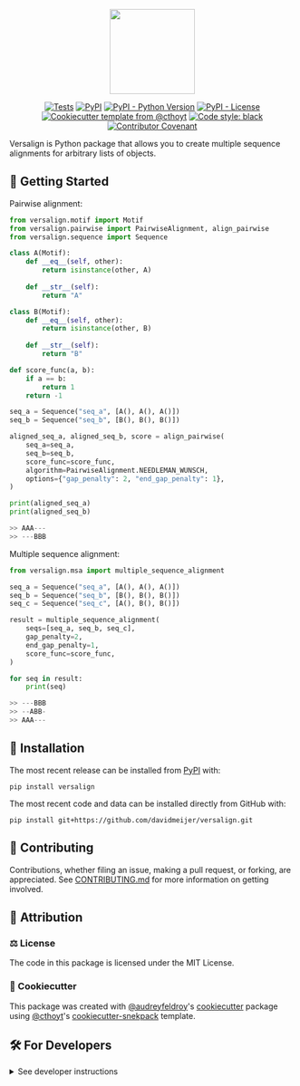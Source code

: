 <p align="center">
    <img 
        src="https://github.com/davidmeijer/versalign/blob/main/logo.png" 
        height="150"
    />
</p>

<p align="center">
    <a href="https://github.com/davidmeijer/versalign/actions/workflows/tests.yml">
        <img alt="Tests" src="https://github.com/davidmeijer/versalign/actions/workflows/tests.yml/badge.svg" /></a>
    <a href="https://pypi.org/project/versalign">
        <img alt="PyPI" src="https://img.shields.io/pypi/v/versalign" /></a>
    <a href="https://pypi.org/project/versalign">
        <img alt="PyPI - Python Version" src="https://img.shields.io/pypi/pyversions/versalign" /></a>
    <a href="https://github.com/davidmeijer/versalign/blob/main/LICENSE">
        <img alt="PyPI - License" src="https://img.shields.io/pypi/l/versalign" /></a>
    <a href="https://github.com/cthoyt/cookiecutter-python-package">
        <img alt="Cookiecutter template from @cthoyt" src="https://img.shields.io/badge/Cookiecutter-snekpack-blue" /></a>
    <a href="https://github.com/psf/black">
        <img src="https://img.shields.io/badge/Code%20style-black-000000.svg" alt="Code style: black" /></a>
    <a href="https://github.com/davidmeijer/versalign/blob/main/.github/CODE_OF_CONDUCT.md">
        <img src="https://img.shields.io/badge/Contributor%20Covenant-2.1-4baaaa.svg" alt="Contributor Covenant"/></a>
     <!-- <a href="https://doi.org/<doi>">
        <img src="https://zenodo.org/badge/DOI/<doi>.svg" alt="DOI"></a> -->
</p>

Versalign is Python package that allows you to create multiple sequence alignments for arbitrary lists of objects.

## 💪 Getting Started

Pairwise alignment:

```python
from versalign.motif import Motif
from versalign.pairwise import PairwiseAlignment, align_pairwise
from versalign.sequence import Sequence

class A(Motif):
    def __eq__(self, other):
        return isinstance(other, A)
    
    def __str__(self):
        return "A"

class B(Motif):
    def __eq__(self, other):
        return isinstance(other, B)
    
    def __str__(self):
        return "B"

def score_func(a, b):
    if a == b:
        return 1
    return -1

seq_a = Sequence("seq_a", [A(), A(), A()])
seq_b = Sequence("seq_b", [B(), B(), B()])

aligned_seq_a, aligned_seq_b, score = align_pairwise(
    seq_a=seq_a,
    seq_b=seq_b,
    score_func=score_func,
    algorithm=PairwiseAlignment.NEEDLEMAN_WUNSCH,
    options={"gap_penalty": 2, "end_gap_penalty": 1},
)

print(aligned_seq_a)
print(aligned_seq_b)

>> AAA---
>> ---BBB
```

Multiple sequence alignment:

```python
from versalign.msa import multiple_sequence_alignment

seq_a = Sequence("seq_a", [A(), A(), A()])
seq_b = Sequence("seq_b", [B(), B(), B()])
seq_c = Sequence("seq_c", [A(), B(), B()])

result = multiple_sequence_alignment(
    seqs=[seq_a, seq_b, seq_c],
    gap_penalty=2,
    end_gap_penalty=1,
    score_func=score_func,
)

for seq in result:
    print(seq)

>> ---BBB
>> --ABB-
>> AAA---
```

## 🚀 Installation

The most recent release can be installed from
[PyPI](https://pypi.org/project/versalign/) with:

```shell
pip install versalign
```

The most recent code and data can be installed directly from GitHub with:

```shell
pip install git+https://github.com/davidmeijer/versalign.git
```

## 👐 Contributing

Contributions, whether filing an issue, making a pull request, or forking, are appreciated. See
[CONTRIBUTING.md](https://github.com/davidmeijer/versalign/blob/main/.github/CONTRIBUTING.md) for more information on getting involved.

## 👋 Attribution

### ⚖️ License

The code in this package is licensed under the MIT License.

### 🍪 Cookiecutter

This package was created with [@audreyfeldroy](https://github.com/audreyfeldroy)'s
[cookiecutter](https://github.com/cookiecutter/cookiecutter) package using [@cthoyt](https://github.com/cthoyt)'s
[cookiecutter-snekpack](https://github.com/cthoyt/cookiecutter-snekpack) template.

## 🛠️ For Developers

<details>
  <summary>See developer instructions</summary>

The final section of the README is for if you want to get involved by making a code contribution.

### Development Installation

To install in development mode, use the following:

```bash
git clone git+https://github.com/davidmeijer/versalign.git
cd versalign
pip install -e .
```

### 🥼 Testing

After cloning the repository and installing `tox` with `pip install tox`, the unit tests in the `tests/` folder can be
run reproducibly with:

```shell
tox
```

Additionally, these tests are automatically re-run with each commit in a
[GitHub Action](https://github.com/davidmeijer/versalign/actions?query=workflow%3ATests).

### 📦 Making a Release

After installing the package in development mode and installing
`tox` with `pip install tox`, the commands for making a new release are contained within the `finish` environment
in `tox.ini`. Run the following from the shell:

```shell
tox -e finish
```

This script does the following:

1. Uses [Bump2Version](https://github.com/c4urself/bump2version) to switch the version number in the `setup.cfg`,
   `src/versalign/version.py`, and [`docs/source/conf.py`](docs/source/conf.py) to not have the `-dev` suffix
2. Packages the code in both a tar archive and a wheel using [`build`](https://github.com/pypa/build)
3. Uploads to PyPI using [`twine`](https://github.com/pypa/twine). Be sure to have a `.pypirc` file
   configured to avoid the need for manual input at this step
4. Push to GitHub. You'll need to make a release going with the commit where the version was bumped.
5. Bump the version to the next patch. If you made big changes and want to bump the version by minor, you can
   use `tox -e bumpversion -- minor` after.

</details>